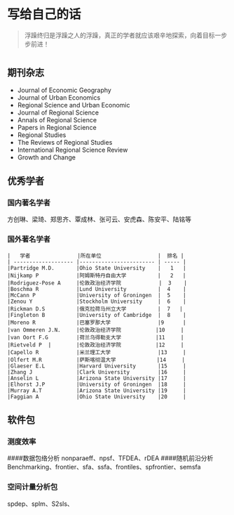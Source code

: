 # 写给自己的话
> 浮躁终归是浮躁之人的浮躁，真正的学者就应该艰辛地探索，向着目标一步步前进！

# 

## 期刊杂志

- Journal of Economic Geography
- Journal of Urban Economics
- Regional Science and Urban Economic
- Journal of Regional Science
- Annals of Regional Science
- Papers in Regional Science
- Regional Studies
- The Reviews of Regional Studies
- International Regional Science Review
- Growth and Change

## 优秀学者

### 国内著名学者
   方创琳、梁琦、郑思齐、覃成林、张可云、安虎森、陈安平、陆铭等
### 国外著名学者
    
   
    |   学者               |所在单位                  |  排名 |
    | ------------------- |------------------------ | ----- |
    |Partridge M.D.       |Ohio State University    |   1   |
    |Nijkamp P            |阿姆斯特丹自由大学          |   2   |
    |Rodriguez-Pose A     |伦敦政治经济学院            |  3    |
    |Boschma R            |Lund University          |  4    |
    |McCann P             |University of Groningen  |  5    |
    |Zenou Y              |Stockholm University     |  6    |
    |Rickman D.S          |俄克拉荷马州立大学          |  7   |
    |Fingleton B          |University of Cambridge  |  8    |
    |Moreno R             |巴塞罗那大学               |9      |
    |van Ommeren J.N.     |伦敦政治经济学院           |10     |
    |van Oort F.G         |荷兰乌得勒支大学           |11     |
    |Rietveld P  |        |伦敦政治经济学院           |12     |
    |Capello R            |米兰理工大学               |13     |
    |Olfert M.R           |萨斯喀彻温大学             |14     |
    |Glaeser E.L          |Harvard University       |15     |
    |Zhang J              |Clark University         |16     |
    |Anselin L            |Arizona State University |17     |
    |Elhorst J.P          |University of Groningen  |18     |
    |Murray A.T           |Arizona State University |19     |
    |Faggian A            |Ohio State University    |20     |
  
  
## 软件包
### 测度效率
####数据包络分析
   nonparaeff、npsf、TFDEA、rDEA
####随机前沿分析
   Benchmarking、frontier、sfa、ssfa、frontiles、spfrontier、semsfa
### 空间计量分析包
   spdep、splm、S2sls、
